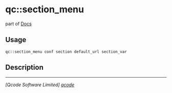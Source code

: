 qc::section_menu
================

part of [Docs](.)

Usage
-----
`qc::section_menu conf section default_url section_var`

Description
-----------


----------------------------------
*[Qcode Software Limited] [qcode]*

[qcode]: www.qcode.co.uk "Qcode Software"